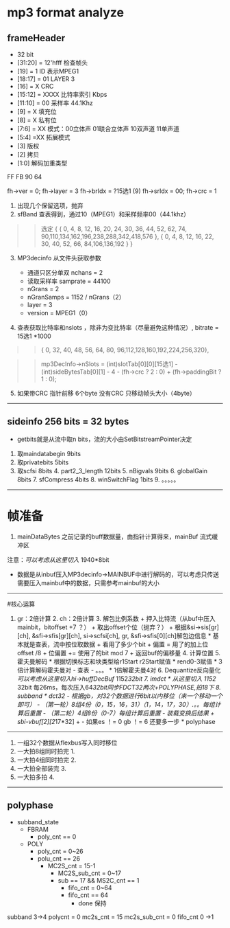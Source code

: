 # mp3 format analyze

## frameHeader
* 32 bit
* [31:20] = 12'hfff         检查帧头
* [19] = 1                  ID 表示MPEG1
* [18:17] = 01                   LAYER  3
* [16]  = X                 CRC 
* [15:12] = XXXX            比特率索引   Kbps
* [11:10] = 00              采样率 44.1Khz
* [9] = X                   填充位
* [8] = X                   私有位
* [7:6] = XX                模式：00立体声 01联合立体声 10双声道 11单声道
* [5:4] =XX                 拓展模式
* [3]                       版权
* [2]                       拷贝
* [1:0]                     解码加重类型

FF FB 90 64


fh->ver = 0;
fh->layer = 3
fh->brIdx = ?15选1  (9)
fh->srIdx = 00;
fh->crc = 1

1. 出现几个保留选项，抛弃
2. sfBand 查表得到，通过10（MPEG1）和采样频率00（44.1khz）
>> 选定
>>   {
>>           { 0,  4,  8, 12, 16, 20, 24, 30, 36, 44, 52, 62, 74, 90,110,134,162,196,238,288,342,418,576 },
>>             { 0,  4,  8, 12, 16, 22, 30, 40, 52, 66, 84,106,136,192 }
>>         }
3. MP3decinfo 从文件头获取参数
    * 通道只区分单双   nchans = 2
    * 读取采样率 samprate = 44100
    * nGrans = 2
    * nGranSamps = 1152 / nGrans（2）
    * layer = 3
    * version = MPEG1（0）

4. 查表获取比特率和nslots ，除非为变比特率（尽量避免这种情况）,
     bitrate = 15选1 *1000
>> {  0, 32, 40, 48, 56, 64, 80, 96,112,128,160,192,224,256,320},

>>  mp3DecInfo->nSlots = (int)slotTab[0][0][15选1] - 
            (int)sideBytesTab[0][1] - 
            4 - (fh->crc ? 2 : 0) + (fh->paddingBit ? 1 : 0);
5. 如果带CRC 指针前移 6个byte 没有CRC 只移动帧头大小（4byte）

-----------------------------------------------


## sideinfo 256 bits = 32 bytes

* getbits就是从流中取n bits，流的大小由SetBitstreamPointer决定

1. 取maindatabegin   9bits
2. 取privatebits 5bits
3. 取scfsi 8bits
    4. part2_3_length 12bits
    5. nBigvals 9bits
    6. globalGain 8bits
    7. sfCompress 4bits
    8. winSwitchFlag 1bits
    9. 。。。。。

------------------------------------------

# 帧准备
1. mainDataBytes 之前记录的buff数据量，由指针计算得来，mainBuf 流式缓冲区

注意：*可以考虑从这里切入* 1940*8bit
* 数据是从inbuf压入MP3decinfo->MAINBUF中进行解码的，可以考虑只传送需要压入mainbuf中的数据，只需参考mainbuf的大小
-----------------------------------------

#核心运算

1. gr：2倍计算
    2. ch：2倍计算
        3. 解包比例系数
            + 押入比特流（从buf中压入mainbit，bitoffset +7 ？）
            + 取出offset个位（抛弃？）
            + 根据&si->sis[gr][ch], &sfi->sfis[gr][ch], si->scfsi[ch], gr, &sfi->sfis[0][ch]解包边信息
                * 基本就是查表，流中按位取数据
            + 看用了多少个bit
            + 偏置 = 用了的加上位offset /8
            + 位偏置 += 使用了的bit mod 7
            + 返回buf的偏移量
        4. 计算位置
        5. 霍夫曼解码
            * 根据切换标志和块类型给r1Start r2Start赋值
            * rend0-3赋值
            * 3倍计算解码霍夫曼对
                - 查表
                - 。。。
            * 1倍解霍夫曼4对
        6. Dequantize反向量化
        *可以考虑从这里切入hi->huffDecBuf* 1152*32bit
        7. imdct
        * 从这里切入 1152* 32bit 每26ms，每次压入64*32bit同步FDCT32两次+POLYPHASE,拍18下
        8. subband
            * dct32 
                - 根据gb，对32个数据进行6bit以内移位（来一个移动一个即可）
                - （第一轮）8组4份（0，15，16，31）（1，14，17，30）.。。每组计算后重置
                - （第二轮）4组8份（0-7）每组计算后重置
                - 装载变换后结果
                    + sbi-vbuf[2][2*17*32]
                    + 
                - 如果es ！= 0 gb ！= 6 还要多一步
            * polyphase







-------------------------------

1. 一组32个数据从flexbus写入同时移位    
2. 一大拍8组同时拍完                    1.
3. 一大拍4组同时拍完                    2.
4. 一大拍全部装完                       3.
5. 一大拍多拍                           4.



---------------------
## polyphase
* subband_state
    - FBRAM
        + poly_cnt == 0
    - POLY
        + poly_cnt = 0~26
        + polu_cnt == 26
            * MC2S_cnt = 15-1
                - MC2S_sub_cnt = 0~17
                - sub == 17 && MS2C_cnt == 1
                    + fifo_cnt = 0~64
                    + fifo_cnt == 64
                        * done 保持

subband 3->4
polycnt = 0
mc2s_cnt = 15
mc2s_sub_cnt = 0
fifo_cnt 0 ->1












